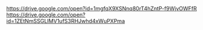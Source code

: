 
https://drive.google.com/open?id=1mgfqX9XSNnq80rT4hZntP-f9WjvOWFfR  
https://drive.google.com/open?id=1ZEtNmSSGLIMV1ufS3RHJwhd4xWuPXPma  
